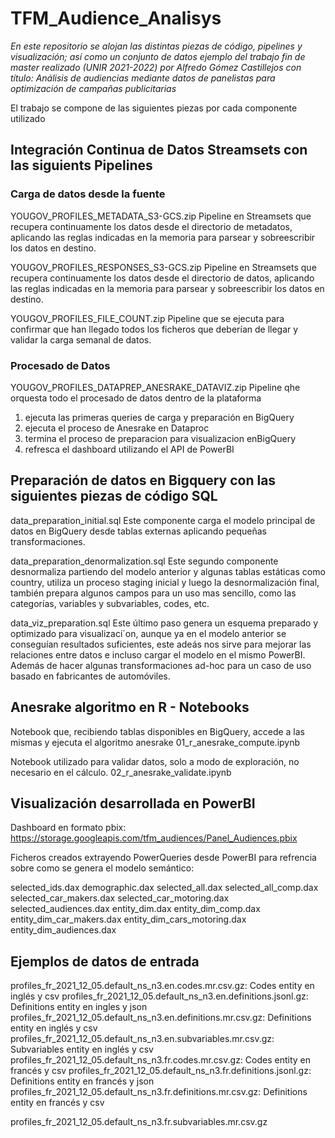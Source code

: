 # TFM_Audience_Analisys

_En este repositorio se alojan las distintas piezas de código, pipelines y visualización; así como un conjunto de datos ejemplo del trabajo fin de master realizado (UNIR 2021-2022) por Alfredo Gómez Castillejos con título: Análisis de audiencias mediante datos de panelistas para optimización de campañas publicitarias_

El trabajo se compone de las siguientes piezas por cada componente utilizado

## Integración Continua de Datos Streamsets con las siguients Pipelines

### Carga de datos desde la fuente 

YOUGOV_PROFILES_METADATA_S3-GCS.zip
Pipeline en Streamsets que recupera continuamente los datos desde el directorio de metadatos, aplicando las reglas indicadas en la memoria para parsear y sobreescribir los datos en destino.

YOUGOV_PROFILES_RESPONSES_S3-GCS.zip
Pipeline en Streamsets que recupera continuamente los datos desde el directorio de datos, aplicando las reglas indicadas en la memoria para parsear y sobreescribir los datos en destino.

YOUGOV_PROFILES_FILE_COUNT.zip
Pipeline que se ejecuta para confirmar que han llegado todos los ficheros que deberían de llegar y validar la carga semanal de datos.


### Procesado de Datos

YOUGOV_PROFILES_DATAPREP_ANESRAKE_DATAVIZ.zip
Pipeline qhe orquesta todo el procesado de datos dentro de la plataforma
1) ejecuta las primeras queries de carga y preparación en BigQuery
2) ejecuta el proceso de Anesrake en Dataproc
3) termina el proceso de preparacion para visualizacion enBigQuery
4) refresca el dashboard utilizando el API de PowerBI




## Preparación de datos en Bigquery con las siguientes piezas de código SQL
data_preparation_initial.sql
Este componente carga el modelo principal de datos en BigQuery desde tablas externas aplicando pequeñas transformaciones.


data_preparation_denormalization.sql
Este segundo componente desnormaliza partiendo del modelo anterior y algunas tablas estáticas como country, utiliza un proceso staging inicial y luego la desnormalización final, también prepara algunos campos para un uso mas sencillo, como las categorías, variables y subvariables, codes, etc.

data_viz_preparation.sql
Este último paso genera un esquema preparado y optimizado para visualizaci´on, aunque ya en el modelo anterior se conseguían resultados suficientes, este adeás nos sirve para mejorar las relaciones entre datos e incluso cargar el modelo en el mismo PowerBI. Además de hacer algunas transformaciones ad-hoc para un caso de uso basado en fabricantes de automóviles.




## Anesrake algoritmo en R - Notebooks

Notebook que, recibiendo tablas disponibles en BigQuery, accede a las mismas y ejecuta el algoritmo anesrake
01_r_anesrake_compute.ipynb

Notebook utilizado para validar datos, solo a modo de exploración, no necesario en el cálculo.
02_r_anesrake_validate.ipynb



## Visualización desarrollada en PowerBI


Dashboard en formato pbix: https://storage.googleapis.com/tfm_audiences/Panel_Audiences.pbix

Ficheros creados extrayendo PowerQueries desde PowerBI para refrencia sobre como se genera el modelo semántico:

selected_ids.dax
demographic.dax
selected_all.dax
selected_all_comp.dax
selected_car_makers.dax
selected_car_motoring.dax
selected_audiences.dax
entity_dim.dax
entity_dim_comp.dax
entity_dim_car_makers.dax
entity_dim_cars_motoring.dax
entity_dim_audiences.dax



## Ejemplos de datos de entrada

profiles_fr_2021_12_05.default_ns_n3.en.codes.mr.csv.gz: Codes entity en inglés y csv 
profiles_fr_2021_12_05.default_ns_n3.en.definitions.jsonl.gz: Definitions entity en ingles y json
profiles_fr_2021_12_05.default_ns_n3.en.definitions.mr.csv.gz: Definitions entity en inglés y csv
profiles_fr_2021_12_05.default_ns_n3.en.subvariables.mr.csv.gz: Subvariables entity en inglés y csv
profiles_fr_2021_12_05.default_ns_n3.fr.codes.mr.csv.gz: Codes entity en francés y csv
profiles_fr_2021_12_05.default_ns_n3.fr.definitions.jsonl.gz: Definitions entity en francés y json
profiles_fr_2021_12_05.default_ns_n3.fr.definitions.mr.csv.gz: Definitions entity en francés y csv

profiles_fr_2021_12_05.default_ns_n3.fr.subvariables.mr.csv.gz
